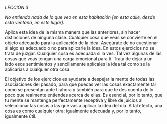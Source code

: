 *LECCIÓN 3*

*No entiendo nada de lo que veo en esta habitación [en esta calle, desde esta ventana, en este lugar].*

Aplica esta idea de la misma manera que las anteriores, sin hacer distinciones de ninguna clase. Cualquier cosa que veas se convierte en el objeto adecuado para la aplicación de la idea. Asegúrate de no cuestionar si algo es adecuado o no para aplicarle la idea. En estos ejercicios no se trata de juzgar. Cualquier cosa es adecuada si la ves. Tal vez algunas de las cosas que veas tengan una carga emocional para ti. Trata de dejar a un lado esos sentimientos y sencillamente aplícales la idea tal como se la aplicarías a cualquier otra cosa.

El objetivo de los ejercicios es ayudarte a despejar la mente de todas las asociaciones del pasado, para que puedas ver las cosas exactamente tal como se presentan ante ti ahora y también para que te des cuenta de lo poco que realmente entiendes acerca de ellas. Es esencial, por lo tanto, que tu mente se mantenga perfectamente receptiva y libre de juicios al seleccionar las cosas a las que vas a aplicar la idea del día. A tal efecto, una cosa es como cualquier otra: igualmente adecuada y, por lo tanto, igualmente útil.